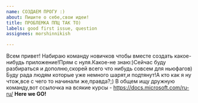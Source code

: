 ```yaml
---
name: СОЗДАЕМ ПРОГУ :)
about: Пишите о себе,свои идеи!
title: ПРОБЛЕМКА ППЦ ТАК ТО)
labels: good first issue, question
assignees: morshinnikish

---
```


Всем привет! Набираю команду новичков чтобы вместе создать какое-нибудь приложение!Прям с нуля.Какое-не знаю:)Сейчас буду разбираться и дополню,скорей всего что нибудь совсем для ньюфагов) Буду рада людям которые уже немного шарят,и подтянут!А кто как я ну чтож,все с чего то начинали же,правда?;) В общем ищу дружную команду,вот ссылочка на всякие курсы - https://docs.microsoft.com/ru-ru/
****Here we GO!****

